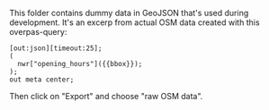 This folder contains dummy data in GeoJSON that's used during development.
It's an excerp from actual OSM data created with this overpas-query:

```
[out:json][timeout:25];
(
  nwr["opening_hours"]({{bbox}});
);
out meta center;
```

Then click on "Export" and choose "raw OSM data".
